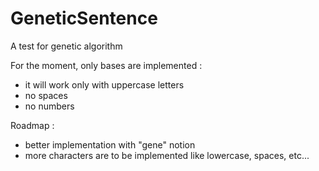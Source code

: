 # GeneticSentence
A test for genetic algorithm

For the moment, only bases are implemented :
- it will work only with uppercase letters
- no spaces
- no numbers

Roadmap :
- better implementation with "gene" notion
- more characters are to be implemented like lowercase, spaces, etc...
